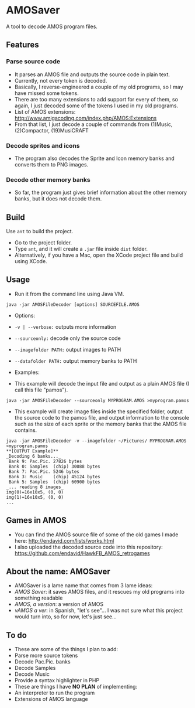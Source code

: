 AMOSaver
========

A tool to decode AMOS program files.

Features
---------

### Parse source code ###

* It parses an AMOS file and outputs the source code in plain text.
* Currently, not every token is decoded.
 * Basically, I reverse-engineered a couple of my old programs, so I may have missed some tokens.
 * There are too many extensions to add support for every of them, so again, I just decoded some of the tokens I used in my old programs. 
 * List of AMOS extensions: http://www.amigacoding.com/index.php/AMOS:Extensions
 * From that list, I just decode a couple of commands from (1)Music, (2)Compactor, (19)MusiCRAFT 

### Decode sprites and icons ###

* The program also decodes the Sprite and Icon memory banks and converts them to PNG images.

### Decode other memory banks ###

* So far, the program just gives brief information about the other memory banks, but it does not decode them.

Build
------
Use <code>ant</code> to build the project.

* Go to the project folder.
* Type <code>ant</code>, and it will create a <code>.jar</code> file inside <code>dist</code> folder.
* Alternatively, if you have a Mac, open the XCode project file and build using XCode.

Usage
------

* Run it from the command line using Java VM.

<pre><code>java -jar AMOSFileDecoder [options] SOURCEFILE.AMOS
</code></pre>

* Options:
 * <code>-v | --verbose:</code> outputs more information
 * <code>--sourceonly:</code> decode only the source code
 * <code>--imagefolder PATH:</code> output images to PATH
 * <code>--datafolder PATH:</code> output memory banks to PATH

* Examples:
 * This example will decode the input file and output as a plain AMOS file (I call this file "pamos").
<pre><code>java -jar AMOSFileDecoder --sourceonly MYPROGRAM.AMOS &gt;myprogram.pamos
</code></pre>
 * This example will create image files inside the specified folder, output the source code to the pamos file, and output information to the console such as the size of each sprite or the memory banks that the AMOS file contains.
<pre><code>java -jar AMOSFileDecoder -v --imagefolder ~/Pictures/ MYPROGRAM.AMOS &gt;myprogram.pamos
**[OUTPUT Example]**
_Decoding 6 banks..._
 Bank 9: Pac.Pic. 27826 bytes
 Bank 0: Samples  (chip) 30088 bytes
 Bank 7: Pac.Pic. 5246 bytes
 Bank 3: Music    (chip) 45124 bytes
 Bank 5: Samples  (chip) 60900 bytes
_... reading 8 images_
img(0)=16x10x5, (0, 0)
img(1)=16x10x5, (0, 0)
...
</code></pre>

Games in AMOS
--------------
* You can find the AMOS source file of some of the old games I made here: http://endavid.com/lists/works.html
* I also uploaded the decoded source code into this repository: https://github.com/endavid/HawkFB_AMOS_retrogames 


About the name: AMOSaver
------------------------
* AMOSaver is a lame name that comes from 3 lame ideas:
 * _AMOS Saver_: it saves AMOS files, and it rescues my old programs into something readable
 * _AMOS, a version_: a version of AMOS
 * _vAMOS a ver_: in Spanish, "let's see"... I was not sure what this project would turn into, so for now, let's just see...


To do
-----
* These are some of the things I plan to add:
 * Parse more source tokens
 * Decode Pac.Pic. banks
 * Decode Samples
 * Decode Music
 * Provide a syntax highlighter in PHP
* These are things I have **NO PLAN** of implementing:
 * An interpreter to run the program
 * Extensions of AMOS language

